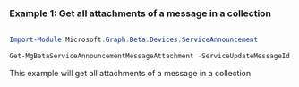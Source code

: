 ### Example 1: Get all attachments of a message in a collection

```powershell

Import-Module Microsoft.Graph.Beta.Devices.ServiceAnnouncement

Get-MgBetaServiceAnnouncementMessageAttachment -ServiceUpdateMessageId $serviceUpdateMessageId

```
This example will get all attachments of a message in a collection

